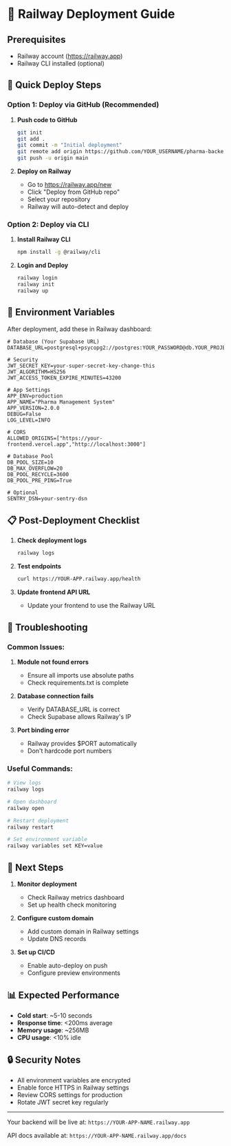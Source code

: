 # 🚂 Railway Deployment Guide

## Prerequisites
- Railway account (https://railway.app)
- Railway CLI installed (optional)

## 🚀 Quick Deploy Steps

### Option 1: Deploy via GitHub (Recommended)

1. **Push code to GitHub**
   ```bash
   git init
   git add .
   git commit -m "Initial deployment"
   git remote add origin https://github.com/YOUR_USERNAME/pharma-backend.git
   git push -u origin main
   ```

2. **Deploy on Railway**
   - Go to https://railway.app/new
   - Click "Deploy from GitHub repo"
   - Select your repository
   - Railway will auto-detect and deploy

### Option 2: Deploy via CLI

1. **Install Railway CLI**
   ```bash
   npm install -g @railway/cli
   ```

2. **Login and Deploy**
   ```bash
   railway login
   railway init
   railway up
   ```

## 🔧 Environment Variables

After deployment, add these in Railway dashboard:

```env
# Database (Your Supabase URL)
DATABASE_URL=postgresql+psycopg2://postgres:YOUR_PASSWORD@db.YOUR_PROJECT.supabase.co:5432/postgres

# Security
JWT_SECRET_KEY=your-super-secret-key-change-this
JWT_ALGORITHM=HS256
JWT_ACCESS_TOKEN_EXPIRE_MINUTES=43200

# App Settings
APP_ENV=production
APP_NAME="Pharma Management System"
APP_VERSION=2.0.0
DEBUG=False
LOG_LEVEL=INFO

# CORS
ALLOWED_ORIGINS=["https://your-frontend.vercel.app","http://localhost:3000"]

# Database Pool
DB_POOL_SIZE=10
DB_MAX_OVERFLOW=20
DB_POOL_RECYCLE=3600
DB_POOL_PRE_PING=True

# Optional
SENTRY_DSN=your-sentry-dsn
```

## 📋 Post-Deployment Checklist

1. **Check deployment logs**
   ```bash
   railway logs
   ```

2. **Test endpoints**
   ```bash
   curl https://YOUR-APP.railway.app/health
   ```

3. **Update frontend API URL**
   - Update your frontend to use the Railway URL

## 🚨 Troubleshooting

### Common Issues:

1. **Module not found errors**
   - Ensure all imports use absolute paths
   - Check requirements.txt is complete

2. **Database connection fails**
   - Verify DATABASE_URL is correct
   - Check Supabase allows Railway's IP

3. **Port binding error**
   - Railway provides $PORT automatically
   - Don't hardcode port numbers

### Useful Commands:
```bash
# View logs
railway logs

# Open dashboard
railway open

# Restart deployment
railway restart

# Set environment variable
railway variables set KEY=value
```

## 🎯 Next Steps

1. **Monitor deployment**
   - Check Railway metrics dashboard
   - Set up health check monitoring

2. **Configure custom domain**
   - Add custom domain in Railway settings
   - Update DNS records

3. **Set up CI/CD**
   - Enable auto-deploy on push
   - Configure preview environments

## 📊 Expected Performance

- **Cold start**: ~5-10 seconds
- **Response time**: <200ms average
- **Memory usage**: ~256MB
- **CPU usage**: <10% idle

## 🔒 Security Notes

- All environment variables are encrypted
- Enable force HTTPS in Railway settings
- Review CORS settings for production
- Rotate JWT secret key regularly

---

Your backend will be live at: `https://YOUR-APP-NAME.railway.app`

API docs available at: `https://YOUR-APP-NAME.railway.app/docs`